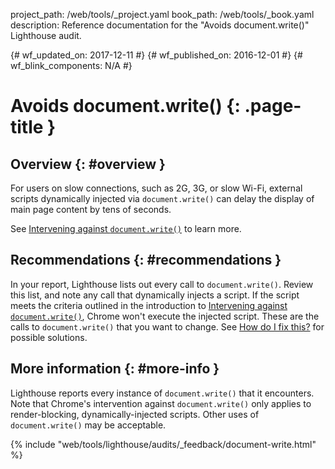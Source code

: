 project_path: /web/tools/_project.yaml
book_path: /web/tools/_book.yaml
description: Reference documentation for the "Avoids document.write()" Lighthouse audit.

{# wf_updated_on: 2017-12-11 #}
{# wf_published_on: 2016-12-01 #}
{# wf_blink_components: N/A #}

# Avoids document.write() {: .page-title }

## Overview {: #overview }

For users on slow connections, such as 2G, 3G, or slow Wi-Fi, external
scripts dynamically injected via `document.write()` can delay the display of
main page content by tens of seconds.

See [Intervening against `document.write()`][blog] to learn more.

[blog]: /web/updates/2016/08/removing-document-write

## Recommendations {: #recommendations }

In your report, Lighthouse lists out every call to `document.write()`.
Review this list, and note any call that dynamically injects a script.
If the script meets the criteria outlined in the introduction to
[Intervening against `document.write()`][blog], Chrome won't execute the
injected script. These are the calls to `document.write()` that you want
to change. See [How do I fix this?][fix] for possible solutions. 

[fix]: /web/updates/2016/08/removing-document-write#how_do_i_fix_this

## More information {: #more-info }

Lighthouse reports every instance of `document.write()` that it encounters.
Note that Chrome's intervention against `document.write()` only applies to
render-blocking, dynamically-injected scripts. Other uses of `document.write()`
may be acceptable.


{% include "web/tools/lighthouse/audits/_feedback/document-write.html" %}

